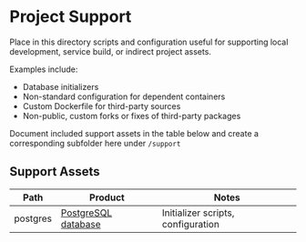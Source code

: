 # Project Support

Place in this directory scripts and configuration useful for supporting
local development, service build, or indirect project assets.

Examples include:
* Database initializers
* Non-standard configuration for dependent containers
* Custom Dockerfile for third-party sources
* Non-public, custom forks or fixes of third-party packages

Document included support assets in the table below and create a 
corresponding subfolder here under `/support`

## Support Assets

| Path | Product | Notes |
|------|---------|-------|
| postgres | [PostgreSQL database][psql] | Initializer scripts, configuration |



[psql]: https://www.postgresql.org/
